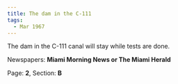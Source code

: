 ```yaml
---  
title: The dam in the C-111  
tags:  
  - Mar 1967  
---  
```

  
The dam in the C-111 canal will stay while tests are done.  
  
Newspapers: **Miami Morning News or The Miami Herald**  
  
Page: **2**, Section: **B** 
